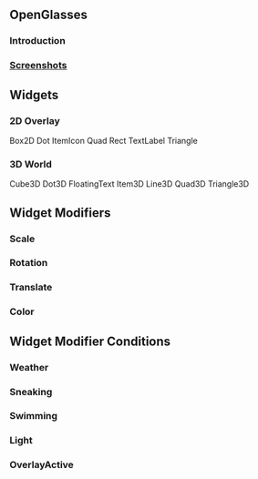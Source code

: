 ## OpenGlasses
### Introduction
### [Screenshots](Screenshots)

## Widgets
### 2D Overlay
Box2D
Dot
ItemIcon
Quad
Rect
TextLabel
Triangle

### 3D World
Cube3D
Dot3D
FloatingText
Item3D
Line3D
Quad3D
Triangle3D

## Widget Modifiers
### Scale
### Rotation
### Translate
### Color

## Widget Modifier Conditions
### Weather
### Sneaking
### Swimming
### Light
### OverlayActive